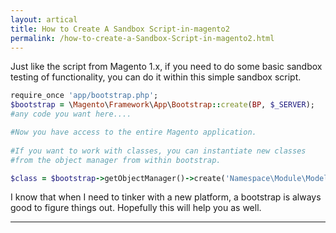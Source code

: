 ```yaml
---
layout: artical
title: How to Create A Sandbox Script-in-magento2
permalink: /how-to-create-a-Sandbox-Script-in-magento2.html
---
```



Just like the script from Magento 1.x, if you need to do some basic sandbox testing of functionality, you can do it within this simple sandbox script.

```ruby
require_once 'app/bootstrap.php';
$bootstrap = \Magento\Framework\App\Bootstrap::create(BP, $_SERVER);
#any code you want here....

#Now you have access to the entire Magento application.
 
#If you want to work with classes, you can instantiate new classes
#from the object manager from within bootstrap. 

$class = $bootstrap->getObjectManager()->create('Namespace\Module\Model\Test');
```

I know that when I need to tinker with a new platform, a bootstrap is always good to figure things out.  Hopefully this will help you as well.

_________________


